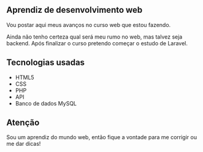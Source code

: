 ## Aprendiz de desenvolvimento web

Vou postar aqui meus avanços no curso web que estou fazendo.

Ainda não tenho certeza qual será meu rumo no web, mas talvez seja backend. Após finalizar o curso pretendo começar o estudo de Laravel.

## Tecnologias usadas

* HTML5
* CSS
* PHP
* API
* Banco de dados MySQL

## Atenção

Sou um aprendiz do mundo web, então fique a vontade para me corrigir ou me dar dicas!
